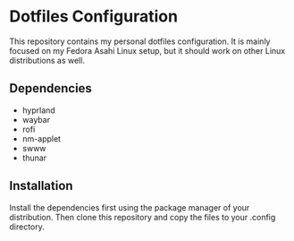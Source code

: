 # Dotfiles Configuration

This repository contains my personal dotfiles configuration. It is mainly focused on my Fedora Asahi Linux setup, but it should work on other Linux distributions as well.

## Dependencies

- hyprland
- waybar
- rofi
- nm-applet
- swww
- thunar

## Installation

Install the dependencies first using the package manager of your distribution. Then clone this repository and copy the files to your .config directory.
